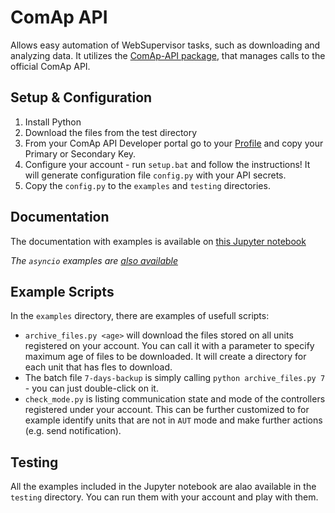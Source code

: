 # ComAp API
Allows easy automation of WebSupervisor tasks, such as downloading and analyzing data. It utilizes the [ComAp-API package](https://pypi.org/project/comap/), that manages calls to the official ComAp API.

## Setup & Configuration
1. Install Python
2. Download the files from the test directory
3. From your ComAp API Developer portal go to your [Profile](https://portal.websupervisor.net/developer) and copy your  Primary or Secondary Key. 
4. Configure your account - run ``setup.bat`` and follow the instructions! It will generate configuration file ``config.py`` with your API secrets.
5. Copy the ``config.py`` to the `examples` and `testing` directories.

## Documentation
The documentation with examples is available on [this Jupyter notebook](https://nbviewer.jupyter.org/github/bruxy70/ComAp-API/blob/development/Documentation.ipynb)

*The ``asyncio`` examples are [also available](https://nbviewer.jupyter.org/github/bruxy70/ComAp-API/blob/development/Asyncio%20test.ipynb)*

## Example Scripts
In the ``examples`` directory, there are examples of usefull scripts:
- ``archive_files.py <age>`` will download  the files stored on all units registered on your account. You can call it with a parameter to specify maximum age of files to be downloaded. It will create a directory for each unit that has fles to download.
- The batch file ``7-days-backup`` is simply calling ``python archive_files.py 7`` - you can just double-click on it.
- ``check_mode.py`` is listing communication state and mode of the controllers registered under your account. This can be further customized to for example identify units that are not in ``AUT`` mode and make further actions (e.g. send notification).

## Testing
All the examples included in the Jupyter notebook are alao available in the ``testing`` directory. You can run them with your account and play with them.
